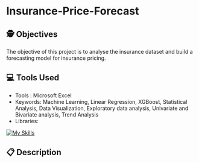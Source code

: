 # Insurance-Price-Forecast

## 🕵️ Objectives
The objective of this project is to analyse the insurance dataset and build a forecasting model for insurance pricing. 

## 💻 Tools Used

* Tools : Microsoft Excel
* Keywords: Machine Learning, Linear Regression, XGBoost, Statistical Analysis, Data Visualization, Exploratory data analysis, Univariate and Bivariate analysis, Trend Analysis
* Libraries:
<!--   [![My Skills](https://skillicons.dev/icons?i=sklearn,&theme=light)](https://skillicons.dev)
-->
  [![My Skills](https://skillicons.dev/icons?i=sklearn)](https://skillicons.dev)


## 📋 Description 
